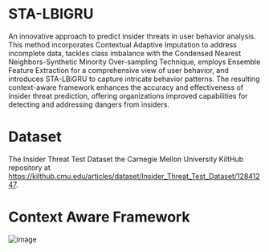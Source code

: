 # STA-LBIGRU
An innovative approach to predict insider threats in user behavior analysis. This method incorporates Contextual Adaptive Imputation to address incomplete data, tackles class imbalance with the Condensed Nearest Neighbors-Synthetic Minority Over-sampling Technique, employs Ensemble Feature Extraction for a comprehensive view of user behavior, and introduces STA-LBiGRU to capture intricate behavior patterns. The resulting context-aware framework enhances the accuracy and effectiveness of insider threat prediction, offering organizations improved capabilities for detecting and addressing dangers from insiders.

# Dataset
The Insider Threat Test Dataset the Carnegie Mellon University KiltHub repository at https://kilthub.cmu.edu/articles/dataset/Insider_Threat_Test_Dataset/12841247.

# Context Aware Framework
![image](https://github.com/kamatchikaseraj/STA-LBIGRU/assets/45867205/7f898b09-f184-45fd-8edd-a95795478d41)

